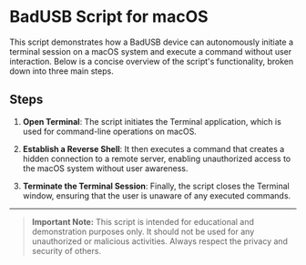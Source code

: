 # BadUSB Script for macOS

This script demonstrates how a BadUSB device can autonomously initiate a terminal session on a macOS system and execute a command without user interaction. Below is a concise overview of the script's functionality, broken down into three main steps.

## Steps

1. **Open Terminal**: The script initiates the Terminal application, which is used for command-line operations on macOS.

2. **Establish a Reverse Shell**: It then executes a command that creates a hidden connection to a remote server, enabling unauthorized access to the macOS system without user awareness.

3. **Terminate the Terminal Session**: Finally, the script closes the Terminal window, ensuring that the user is unaware of any executed commands.

---

> **Important Note:** This script is intended for educational and demonstration purposes only. It should not be used for any unauthorized or malicious activities. Always respect the privacy and security of others.
